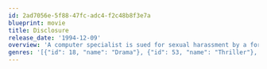 ```yaml
---
id: 2ad7056e-5f88-47fc-adc4-f2c48b8f3e7a
blueprint: movie
title: Disclosure
release_date: '1994-12-09'
overview: 'A computer specialist is sued for sexual harassment by a former lover turned boss who initiated the act forcefully, which threatens both his career and his personal life.'
genres: '[{"id": 18, "name": "Drama"}, {"id": 53, "name": "Thriller"}, {"id": 80, "name": "Crime"}, {"id": 9648, "name": "Mystery"}, {"id": 10749, "name": "Romance"}]'
---
```


